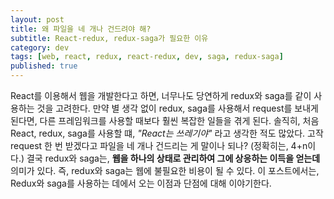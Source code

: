 ```yaml
---
layout: post
title: 왜 파일을 네 개나 건드려야 해?
subtitle: React-redux, redux-saga가 필요한 이유 
category: dev
tags: [web, react, redux, react-redux, dev, saga, redux-saga]
published: true
---
```

React를 이용해서 웹을 개발한다고 하면, 너무나도 당연하게 redux와 saga를 같이 사용하는 것을 고려한다. 만약 별 생각 없이 redux, saga를 사용해서 request를 보내게 된다면, 다른 프레임워크를 사용할 때보다 훨씬 복잡한 일들을 겪게 된다. 
솔직히, 처음 React, redux, saga를 사용할 떄, _"React는 쓰레기야"_ 라고 생각한 적도 많았다. 고작 request 한 번 받겠다고 파일을 네 개나 건드리는 게 말이나 되나? (정확히는, 4+n이다.) 결국 redux와 saga는, **웹을 하나의 상태로 관리하여 그에 상응하는 이득을 얻는데** 의미가 있다. 즉, redux와 saga는 웹에 불필요한 비용이 될 수 있다. 이 포스트에서는, Redux와 saga를 사용하는 데에서 오는 이점과 단점에 대해 이야기한다.